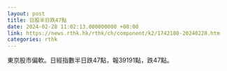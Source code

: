 ```yaml
---
layout: post
title: 日股半日跌47點
date: 2024-02-28 11:02:13.000000000 +08:00
link: https://news.rthk.hk/rthk/ch/component/k2/1742180-20240228.htm
categories: rthk
---
```


東京股市偏軟。日經指數半日跌47點，報39191點，跌47點。
